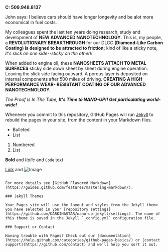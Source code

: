 **C:  509.948.8137**

John says:
  I believe cars should have longer longevity and be alot more economical in fuel costs.

  My colleagues spent the last ten years doing research, study and development of **NEW ADVANCED NANOTECHNOLOGY**.
This is, my people, a **REVOLUTIONARY BREAKTHROUGH** for our DLCC **(Diamond-Like Carbon Coating) is designed to 
be attracted to friction;** kind of like a sticky note, *it's slick on one side--sticky on the other!!*

  When added to engine oil, these **NANOSHEETS ATTACH TO METAL SURFACES** sticky side down sheet by sheet during engine operation.
Leaving the slick side facing outward. A porous layer is deposited on internal components after 500 miles of driving.
**CREATING A HIGH PERFORMANCE WEAR- RESISTANT COATING OF OUR ADVANCED NANOTECHNOLOGY.**

*The Proof Is In The Tube, **It's Time to NANO-UP!! Get particulating world-wide!***

Whenever you commit to this repository, GitHub Pages will run [Jekyll](https://jekyllrb.com/) to rebuild the pages in your site, from the content in your Markdown files.


- Bulleted
- List

1. Numbered
2. List

**Bold** and _Italic_ and `Code` text

[Link](url) and ![Image](src)
```

For more details see [GitHub Flavored Markdown](https://guides.github.com/features/mastering-markdown/).

### Jekyll Themes

Your Pages site will use the layout and styles from the Jekyll theme you have selected in your [repository settings](https://github.com/DARKINASTAR/nano-up-jekyll/settings). The name of this theme is saved in the Jekyll `_config.yml` configuration file.

### Support or Contact

Having trouble with Pages? Check out our [documentation](https://help.github.com/categories/github-pages-basics/) or [contact support](https://github.com/contact) and we’ll help you sort it out.
